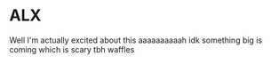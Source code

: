 # ALX
Well I'm actually excited about this
aaaaaaaaaah idk something big is coming which is scary tbh
waffles
